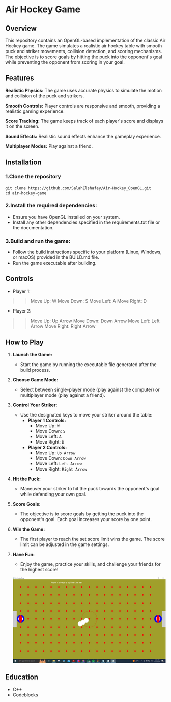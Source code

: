 # Air Hockey Game

## Overview

This repository contains an OpenGL-based implementation of the classic Air Hockey game. The game simulates a realistic air hockey table with smooth puck and striker movements, collision detection, and scoring mechanisms. The objective is to score goals by hitting the puck into the opponent's goal while preventing the opponent from scoring in your goal.

## Features
**Realistic Physics:** The game uses accurate physics to simulate the motion and collision of the puck and strikers.

**Smooth Controls:** Player controls are responsive and smooth, providing a realistic gaming experience.

**Score Tracking:** The game keeps track of each player's score and displays it on the screen.

**Sound Effects:** Realistic sound effects enhance the gameplay experience.

**Multiplayer Modes:** Play against a friend.

## Installation
### 1.Clone the repository

```
git clone https://github.com/SalahElshafey/Air-Hockey_OpenGL.git
cd air-hockey-game

```

### 2.Install the required dependencies:
- Ensure you have OpenGL installed on your system.
- Install any other dependencies specified in the requirements.txt file or the documentation.

### 3.Build and run the game:
- Follow the build instructions specific to your platform (Linux, Windows, or macOS) provided in the BUILD.md file.
- Run the game executable after building.


## Controls

- Player 1:

>> Move Up: W
>> Move Down: S
>> Move Left: A
>> Move Right: D

- Player 2:

>> Move Up: Up Arrow
>> Move Down: Down Arrow
>> Move Left: Left Arrow
>> Move Right: Right Arrow


## How to Play

1. **Launch the Game:**
   - Start the game by running the executable file generated after the build process.

2. **Choose Game Mode:**
   - Select between single-player mode (play against the computer) or multiplayer mode (play against a friend).

3. **Control Your Striker:**
   - Use the designated keys to move your striker around the table:
     - **Player 1 Controls:**
       - Move Up: `W`
       - Move Down: `S`
       - Move Left: `A`
       - Move Right: `D`
     - **Player 2 Controls:**
       - Move Up: `Up Arrow`
       - Move Down: `Down Arrow`
       - Move Left: `Left Arrow`
       - Move Right: `Right Arrow`

4. **Hit the Puck:**
   - Maneuver your striker to hit the puck towards the opponent's goal while defending your own goal.

5. **Score Goals:**
   - The objective is to score goals by getting the puck into the opponent's goal. Each goal increases your score by one point.

6. **Win the Game:**
   - The first player to reach the set score limit wins the game. The score limit can be adjusted in the game settings.

7. **Have Fun:**
   - Enjoy the game, practice your skills, and challenge your friends for the highest score!


   ![Hockey Time](https://github.com/SalahElshafey/Air-Hockey_OpenGL/blob/main/Hockey%20game.jpg?raw=true)


## Education

- C++
- Codeblocks



